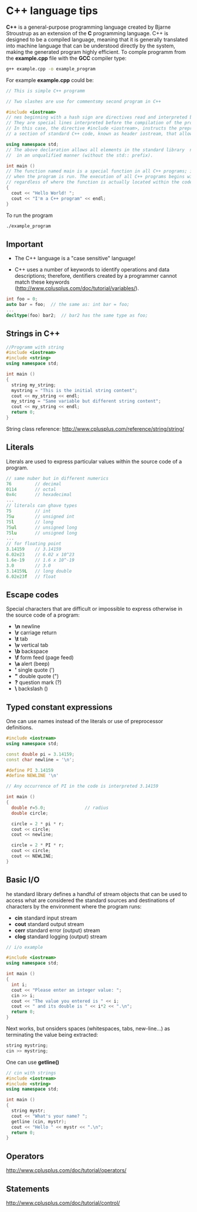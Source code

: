 C++ language tips
=================

**C++** is a general-purpose programming language created by Bjarne Stroustrup 
as an extension of the **C** programming language. C++ is designed to be a compiled 
language, meaning that it is generally translated into machine language that can be 
understood directly by the system, making the generated program highly efficient. 
To comple programm from the **example.cpp** file with the **GCC** compiler type:
```bash
g++ example.cpp -o example_program
```
For example **example.cpp** could be:
```c++
// This is simple C++ programm

// Two slashes are use for commentsmy second program in C++

#include <iostream>
// nes beginning with a hash sign are directives read and interpreted by so-callede preprocessor. 
// They are special lines interpreted before the compilation of the program itself begins.
// In this case, the directive #include <iostream>, instructs the preprocessor to include 
// a section of standard C++ code, known as header iostream, that allows to perform I/O operations.

using namespace std;
// The above declaration allows all elements in the standard library  namespace to be accessed
//  in an unqualified manner (without the std:: prefix).

int main ()
// The function named main is a special function in all C++ programs; it is the function called 
// when the program is run. The execution of all C++ programs begins with the main function,
// regardless of where the function is actually located within the code.
{
  cout << "Hello World! ";
  cout << "I'm a C++ program" << endl;
}
```
To run the program
```bash
./example_program
```

Important
---------

 - The C++ language is a "case sensitive" language!

 - C++ uses a number of keywords to identify operations and data descriptions; therefore, 
   dentifiers created by a programmer cannot match these keywords
   (http://www.cplusplus.com/doc/tutorial/variables/). 


```c++
int foo = 0;
auto bar = foo;  // the same as: int bar = foo; 
...
decltype(foo) bar2;  // bar2 has the same type as foo; 
```

Strings in C++
--------------
```c++
//Programm with string
#include <iostream>
#include <string>
using namespace std;

int main ()
{
  string my_string;
  mystring = "This is the initial string content";
  cout << my_string << endl;
  my_string = "Same variable but different string content";
  cout << my_string << endl;
  return 0;
}
```

String class reference: http://www.cplusplus.com/reference/string/string/

Literals
--------

Literals are used to express particular values within the source code of a program.
```c++
// same nuber but in different numerics
76         // decimal
0114       // octal
0x4c       // hexadecimal
...
// literals can ghave types
75         // int
75u        // unsigned int
75l        // long
75ul       // unsigned long 
75lu       // unsigned long
...
// for floating point
3.14159    // 3.14159
6.02e23    // 6.02 x 10^23
1.6e-19    // 1.6 x 10^-19
3.0        // 3.0  
3.14159L   // long double
6.02e23f   // float  
```

Escape codes
------------

Special characters that are difficult or impossible to express otherwise 
in the source code of a program:
 - **\n**	newline
 - **\r**	carriage return
 - **\t**	tab
 - **\v**	vertical tab
 - **\b**	backspace
 - **\f**	form feed (page feed)
 - **\a**	alert (beep)
 - **\'**	single quote (')
 - **\"**	double quote (")
 - **\?**	question mark (?)
 - **\\**	backslash (\)

Typed constant expressions
---------------------------

One can use names instead of the literals or use of preprocessor definitions.

```c++
#include <iostream>
using namespace std;

const double pi = 3.14159;
const char newline = '\n';

#define PI 3.14159
#define NEWLINE '\n'

// Any occurrence of PI in the code is interpreted 3.14159

int main ()
{
  double r=5.0;               // radius
  double circle;

  circle = 2 * pi * r;
  cout << circle;
  cout << newline;

  circle = 2 * PI * r;
  cout << circle;
  cout << NEWLINE;
}
```

Basic I/O
----------

he standard library defines a handful of stream objects that can be used to access 
what are considered the standard sources and destinations of characters 
by the environment where the program runs:
 - **cin**	standard input stream
 - **cout**	standard output stream
 - **cerr**	standard error (output) stream
 - **clog**	standard logging (output) stream

```c++
// i/o example

#include <iostream>
using namespace std;

int main ()
{
  int i;
  cout << "Please enter an integer value: ";
  cin >> i;
  cout << "The value you entered is " << i;
  cout << " and its double is " << i*2 << ".\n";
  return 0;
}
```

Next works, but onsiders spaces (whitespaces, tabs, new-line...) 
as terminating the value being extracted:
```c++
string mystring;
cin >> mystring;
```
One can use **getline()**
```c++
// cin with strings
#include <iostream>
#include <string>
using namespace std;

int main ()
{
  string mystr;
  cout << "What's your name? ";
  getline (cin, mystr);
  cout << "Hello " << mystr << ".\n";
  return 0;
}
```

Operators
---------

http://www.cplusplus.com/doc/tutorial/operators/


Statements
----------

http://www.cplusplus.com/doc/tutorial/control/
